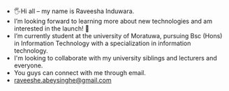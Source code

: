 - 🖐Hi all – my name is Raveesha Induwara.
- I’m looking forward to learning more about new technologies and am interested in the launch! 🚀
- I’m currently student at the university of Moratuwa, pursuing Bsc (Hons) in Information Technology with a specialization in information technology.
- I'm looking to collaborate with my university siblings and lecturers and everyone.
- You guys can connect with me through email.
- raveeshe.abeysinghe@gmail.com

<!---
Raveesha-Induwara/Raveesha-Induwara is a ✨ special ✨ repository because its `README.md` (this file) appears on your GitHub profile.
You can click the Preview link to take a look at your changes.
--->
